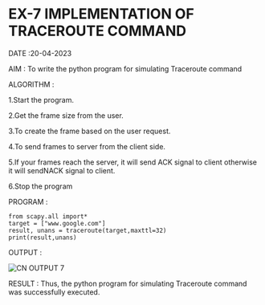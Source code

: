 # EX-7 IMPLEMENTATION OF TRACEROUTE COMMAND

DATE :20-04-2023

AIM :
To write the python program for simulating Traceroute command

ALGORITHM :

1.Start the program.

2.Get the frame size from the user.

3.To create the frame based on the user request.

4.To send frames to server from the client side.

5.If your frames reach the server, it will send ACK signal to client otherwise it will sendNACK signal to client.

6.Stop the program


PROGRAM :
```
from scapy.all import*
target = ["www.google.com"]
result, unans = traceroute(target,maxttl=32)
print(result,unans)
```



OUTPUT :



![CN OUTPUT 7](https://github.com/rajalakshmi8248/EX-7/assets/122860827/c8450b0e-c705-4ae1-b729-553ce094f206)

RESULT :
Thus, the python program for simulating Traceroute command was successfully executed.
